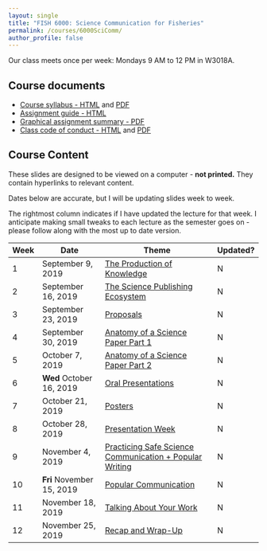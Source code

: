 ```yaml
---
layout: single
title: "FISH 6000: Science Communication for Fisheries"
permalink: /courses/6000SciComm/
author_profile: false
---
```


Our class meets once per week: Mondays 9 AM to 12 PM in W3018A.

## Course documents 
- [Course syllabus - HTML](/courses/6000SciComm/6000Syllabus/) and [PDF](/assets/images/FISH_6000_Syllabus.pdf)
- [Assignment guide - HTML](/courses/6000SciComm/FISH6000Assignmentguide/) 
- [Graphical assignment summary - PDF](/assets/images/GraphicalSummary.pdf)
- [Class code of conduct - HTML](/courses/coursesCodeofConduct/) and [PDF](/assets/images/FISHCodeofConduct.pdf)

## Course Content

These slides are designed to be viewed on a computer - **not printed.** They contain hyperlinks to relevant content.

Dates below are accurate, but I will be updating slides week to week.

The rightmost column indicates if I have updated the lecture for that week. I anticipate making small tweaks to each lecture as the semester goes on - please follow along with the most up to date version.

| **Week**  | **Date** | **Theme**  | **Updated?** |
|-----------|------------|-------------|---|
|1| September 9, 2019 | [The Production of Knowledge](/courses/6000SciComm/FISH6000Week1/) | N |
|2| September 16, 2019 | [The Science Publishing Ecosystem](/courses/6000SciComm/6000Week2/) | N |
|3| September 23, 2019 | [Proposals](/courses/6000SciComm/6000Week3/) | N |
|4| September 30, 2019 | [Anatomy of a Science Paper Part 1](/courses/6000SciComm/6000Week4/) | N | 
|5| October 7, 2019 | [Anatomy of a Science Paper Part 2](/courses/6000SciComm/6000Week5/) | N |
|6| **Wed** October 16, 2019 | [Oral Presentations](/courses/6000SciComm/6000Week6) | N | 
|7| October 21, 2019 | [Posters](/courses/6000SciComm/6000Week7) | N |
|8| October 28, 2019 |  [Presentation Week](/courses/6000SciComm/6000Week8) | N |
|9| November 4, 2019 | [Practicing Safe Science Communication + Popular Writing](/courses/6000SciComm/6000Week9) | N |
|10| **Fri** November 15, 2019 | [Popular Communication](/courses/6000SciComm/6000Week10) | N |
|11| November 18, 2019 | [Talking About Your Work](/courses/6000SciComm/6000Week11) | N | 
|12| November 25, 2019 | [Recap and Wrap-Up](/courses/6000SciComm/6000Week12) | N |